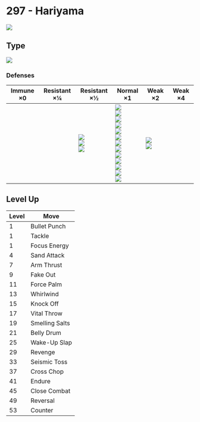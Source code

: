# 297 - Hariyama
![][297]

## Type

![][fighting]

### Defenses

Immune ×0 | Resistant ×¼ | Resistant ×½                             | Normal ×1                                                                                                                                                                                                   | Weak ×2                        | Weak ×4 | 
---       | ---          | ---                                      | ---                                                                                                                                                                                                         | ---                            | ---     | 
          |              | ![][rock]<br> ![][bug]<br> ![][dark]<br> | ![][normal]<br> ![][fighting]<br> ![][poison]<br> ![][ground]<br> ![][ghost]<br> ![][steel]<br> ![][fire]<br> ![][water]<br> ![][grass]<br> ![][electric]<br> ![][psychic]<br> ![][ice]<br> ![][dragon]<br> | ![][flying]<br> ![][fairy]<br> |         | 

## Level Up

Level | Move           | 
---   | ---            | 
1     | Bullet Punch   | 
1     | Tackle         | 
1     | Focus Energy   | 
4     | Sand Attack    | 
7     | Arm Thrust     | 
9     | Fake Out       | 
11    | Force Palm     | 
13    | Whirlwind      | 
15    | Knock Off      | 
17    | Vital Throw    | 
19    | Smelling Salts | 
21    | Belly Drum     | 
25    | Wake-Up Slap   | 
29    | Revenge        | 
33    | Seismic Toss   | 
37    | Cross Chop     | 
41    | Endure         | 
45    | Close Combat   | 
49    | Reversal       | 
53    | Counter        | 

[297]: ../img/pokemon/297.png
[normal]: ../img/types/normal.png
[fire]: ../img/types/fire.png
[fighting]: ../img/types/fighting.png
[water]: ../img/types/water.png
[flying]: ../img/types/flying.png
[grass]: ../img/types/grass.png
[poison]: ../img/types/poison.png
[electric]: ../img/types/electric.png
[ground]: ../img/types/ground.png
[psychic]: ../img/types/psychic.png
[rock]: ../img/types/rock.png
[ice]: ../img/types/ice.png
[bug]: ../img/types/bug.png
[dragon]: ../img/types/dragon.png
[ghost]: ../img/types/ghost.png
[dark]: ../img/types/dark.png
[steel]: ../img/types/steel.png
[fairy]: ../img/types/fairy.png
